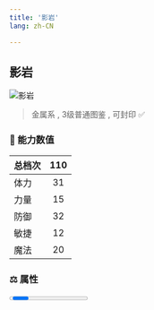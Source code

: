 ```yaml
---
title: '影岩'
lang: zh-CN

---
```


<RouterBack />

## 影岩

![影岩](https://user-images.githubusercontent.com/78347270/115958494-9a4b9000-a542-11eb-88a1-214dc8fd0d2c.gif) 

> 金属系 , 3级普通图鉴<Card /> , 可封印 ✅


### 💪 能力数值

| 总档次       | 110            |
| :----------- |:-------------:|
| 体力      | 31   <Stars :number="3" />  |
| 力量      | 15   <Stars :number="1.5" />  |
| 防御      | 32   <Stars :number="3" />  | 
| 敏捷      | 12  <Stars :number="1" />  | 
| 魔法      | 20  <Stars :number="2" />   | 


### ⚖️ 属性


<Progress earth :number="3" />

<Progress water :number="0" />

<Progress fire :number="0" />

<Progress wind :number="7" />

### ✨ 技能栏 <Strong>6个</Strong>

- 攻击
- 防御
- 魔法防御

### 👶 1级出现点

- 无









